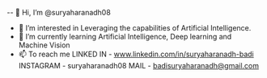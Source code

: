 -- 👋 Hi, I’m @suryaharanadh08
- 👀 I’m interested in Leveraging the capabilities of Artificial Intelligence.
- 🌱 I’m currently learning Artificial Intelligence, Deep learning and Machine Vision
- 📫 To reach me LINKED IN   - www.linkedin.com/in/suryaharanadh-badi
                  INSTAGRAM  - suryaharanadh08
                  MAIL       - badisuryaharanadh@gmail.com


<!---
suryaharanadh08/suryaharanadh08 is a ✨ special ✨ repository because its `README.md` (this file) appears on your GitHub profile.
You can click the Preview link to take a look at your changes.
--->
